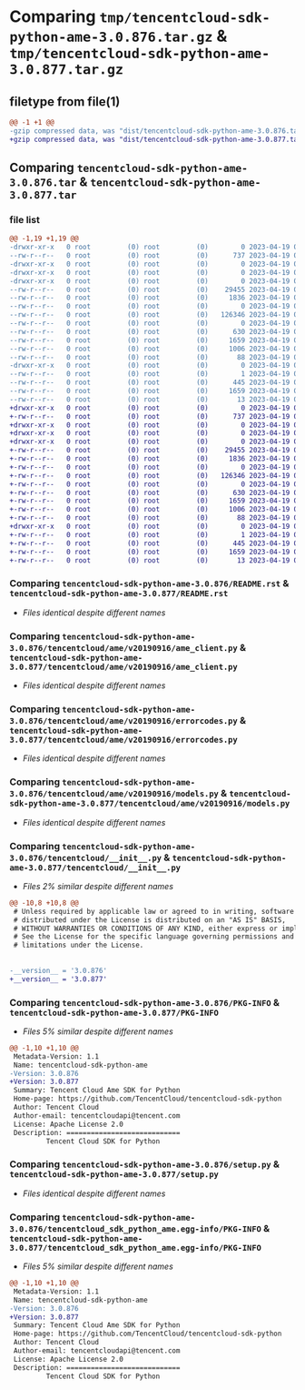 # Comparing `tmp/tencentcloud-sdk-python-ame-3.0.876.tar.gz` & `tmp/tencentcloud-sdk-python-ame-3.0.877.tar.gz`

## filetype from file(1)

```diff
@@ -1 +1 @@
-gzip compressed data, was "dist/tencentcloud-sdk-python-ame-3.0.876.tar", last modified: Wed Apr 19 00:15:44 2023, max compression
+gzip compressed data, was "dist/tencentcloud-sdk-python-ame-3.0.877.tar", last modified: Wed Apr 19 08:58:13 2023, max compression
```

## Comparing `tencentcloud-sdk-python-ame-3.0.876.tar` & `tencentcloud-sdk-python-ame-3.0.877.tar`

### file list

```diff
@@ -1,19 +1,19 @@
-drwxr-xr-x   0 root         (0) root         (0)        0 2023-04-19 00:15:44.000000 tencentcloud-sdk-python-ame-3.0.876/
--rw-r--r--   0 root         (0) root         (0)      737 2023-04-19 00:15:44.000000 tencentcloud-sdk-python-ame-3.0.876/README.rst
-drwxr-xr-x   0 root         (0) root         (0)        0 2023-04-19 00:15:44.000000 tencentcloud-sdk-python-ame-3.0.876/tencentcloud/
-drwxr-xr-x   0 root         (0) root         (0)        0 2023-04-19 00:15:44.000000 tencentcloud-sdk-python-ame-3.0.876/tencentcloud/ame/
-drwxr-xr-x   0 root         (0) root         (0)        0 2023-04-19 00:15:44.000000 tencentcloud-sdk-python-ame-3.0.876/tencentcloud/ame/v20190916/
--rw-r--r--   0 root         (0) root         (0)    29455 2023-04-19 00:15:44.000000 tencentcloud-sdk-python-ame-3.0.876/tencentcloud/ame/v20190916/ame_client.py
--rw-r--r--   0 root         (0) root         (0)     1836 2023-04-19 00:15:44.000000 tencentcloud-sdk-python-ame-3.0.876/tencentcloud/ame/v20190916/errorcodes.py
--rw-r--r--   0 root         (0) root         (0)        0 2023-04-19 00:15:44.000000 tencentcloud-sdk-python-ame-3.0.876/tencentcloud/ame/v20190916/__init__.py
--rw-r--r--   0 root         (0) root         (0)   126346 2023-04-19 00:15:44.000000 tencentcloud-sdk-python-ame-3.0.876/tencentcloud/ame/v20190916/models.py
--rw-r--r--   0 root         (0) root         (0)        0 2023-04-19 00:15:44.000000 tencentcloud-sdk-python-ame-3.0.876/tencentcloud/ame/__init__.py
--rw-r--r--   0 root         (0) root         (0)      630 2023-04-19 00:15:44.000000 tencentcloud-sdk-python-ame-3.0.876/tencentcloud/__init__.py
--rw-r--r--   0 root         (0) root         (0)     1659 2023-04-19 00:15:44.000000 tencentcloud-sdk-python-ame-3.0.876/PKG-INFO
--rw-r--r--   0 root         (0) root         (0)     1006 2023-04-19 00:15:44.000000 tencentcloud-sdk-python-ame-3.0.876/setup.py
--rw-r--r--   0 root         (0) root         (0)       88 2023-04-19 00:15:44.000000 tencentcloud-sdk-python-ame-3.0.876/setup.cfg
-drwxr-xr-x   0 root         (0) root         (0)        0 2023-04-19 00:15:44.000000 tencentcloud-sdk-python-ame-3.0.876/tencentcloud_sdk_python_ame.egg-info/
--rw-r--r--   0 root         (0) root         (0)        1 2023-04-19 00:15:44.000000 tencentcloud-sdk-python-ame-3.0.876/tencentcloud_sdk_python_ame.egg-info/dependency_links.txt
--rw-r--r--   0 root         (0) root         (0)      445 2023-04-19 00:15:44.000000 tencentcloud-sdk-python-ame-3.0.876/tencentcloud_sdk_python_ame.egg-info/SOURCES.txt
--rw-r--r--   0 root         (0) root         (0)     1659 2023-04-19 00:15:44.000000 tencentcloud-sdk-python-ame-3.0.876/tencentcloud_sdk_python_ame.egg-info/PKG-INFO
--rw-r--r--   0 root         (0) root         (0)       13 2023-04-19 00:15:44.000000 tencentcloud-sdk-python-ame-3.0.876/tencentcloud_sdk_python_ame.egg-info/top_level.txt
+drwxr-xr-x   0 root         (0) root         (0)        0 2023-04-19 08:58:13.000000 tencentcloud-sdk-python-ame-3.0.877/
+-rw-r--r--   0 root         (0) root         (0)      737 2023-04-19 08:58:13.000000 tencentcloud-sdk-python-ame-3.0.877/README.rst
+drwxr-xr-x   0 root         (0) root         (0)        0 2023-04-19 08:58:13.000000 tencentcloud-sdk-python-ame-3.0.877/tencentcloud/
+drwxr-xr-x   0 root         (0) root         (0)        0 2023-04-19 08:58:13.000000 tencentcloud-sdk-python-ame-3.0.877/tencentcloud/ame/
+drwxr-xr-x   0 root         (0) root         (0)        0 2023-04-19 08:58:13.000000 tencentcloud-sdk-python-ame-3.0.877/tencentcloud/ame/v20190916/
+-rw-r--r--   0 root         (0) root         (0)    29455 2023-04-19 08:58:13.000000 tencentcloud-sdk-python-ame-3.0.877/tencentcloud/ame/v20190916/ame_client.py
+-rw-r--r--   0 root         (0) root         (0)     1836 2023-04-19 08:58:13.000000 tencentcloud-sdk-python-ame-3.0.877/tencentcloud/ame/v20190916/errorcodes.py
+-rw-r--r--   0 root         (0) root         (0)        0 2023-04-19 08:58:13.000000 tencentcloud-sdk-python-ame-3.0.877/tencentcloud/ame/v20190916/__init__.py
+-rw-r--r--   0 root         (0) root         (0)   126346 2023-04-19 08:58:13.000000 tencentcloud-sdk-python-ame-3.0.877/tencentcloud/ame/v20190916/models.py
+-rw-r--r--   0 root         (0) root         (0)        0 2023-04-19 08:58:13.000000 tencentcloud-sdk-python-ame-3.0.877/tencentcloud/ame/__init__.py
+-rw-r--r--   0 root         (0) root         (0)      630 2023-04-19 08:58:13.000000 tencentcloud-sdk-python-ame-3.0.877/tencentcloud/__init__.py
+-rw-r--r--   0 root         (0) root         (0)     1659 2023-04-19 08:58:13.000000 tencentcloud-sdk-python-ame-3.0.877/PKG-INFO
+-rw-r--r--   0 root         (0) root         (0)     1006 2023-04-19 08:58:13.000000 tencentcloud-sdk-python-ame-3.0.877/setup.py
+-rw-r--r--   0 root         (0) root         (0)       88 2023-04-19 08:58:13.000000 tencentcloud-sdk-python-ame-3.0.877/setup.cfg
+drwxr-xr-x   0 root         (0) root         (0)        0 2023-04-19 08:58:13.000000 tencentcloud-sdk-python-ame-3.0.877/tencentcloud_sdk_python_ame.egg-info/
+-rw-r--r--   0 root         (0) root         (0)        1 2023-04-19 08:58:13.000000 tencentcloud-sdk-python-ame-3.0.877/tencentcloud_sdk_python_ame.egg-info/dependency_links.txt
+-rw-r--r--   0 root         (0) root         (0)      445 2023-04-19 08:58:13.000000 tencentcloud-sdk-python-ame-3.0.877/tencentcloud_sdk_python_ame.egg-info/SOURCES.txt
+-rw-r--r--   0 root         (0) root         (0)     1659 2023-04-19 08:58:13.000000 tencentcloud-sdk-python-ame-3.0.877/tencentcloud_sdk_python_ame.egg-info/PKG-INFO
+-rw-r--r--   0 root         (0) root         (0)       13 2023-04-19 08:58:13.000000 tencentcloud-sdk-python-ame-3.0.877/tencentcloud_sdk_python_ame.egg-info/top_level.txt
```

### Comparing `tencentcloud-sdk-python-ame-3.0.876/README.rst` & `tencentcloud-sdk-python-ame-3.0.877/README.rst`

 * *Files identical despite different names*

### Comparing `tencentcloud-sdk-python-ame-3.0.876/tencentcloud/ame/v20190916/ame_client.py` & `tencentcloud-sdk-python-ame-3.0.877/tencentcloud/ame/v20190916/ame_client.py`

 * *Files identical despite different names*

### Comparing `tencentcloud-sdk-python-ame-3.0.876/tencentcloud/ame/v20190916/errorcodes.py` & `tencentcloud-sdk-python-ame-3.0.877/tencentcloud/ame/v20190916/errorcodes.py`

 * *Files identical despite different names*

### Comparing `tencentcloud-sdk-python-ame-3.0.876/tencentcloud/ame/v20190916/models.py` & `tencentcloud-sdk-python-ame-3.0.877/tencentcloud/ame/v20190916/models.py`

 * *Files identical despite different names*

### Comparing `tencentcloud-sdk-python-ame-3.0.876/tencentcloud/__init__.py` & `tencentcloud-sdk-python-ame-3.0.877/tencentcloud/__init__.py`

 * *Files 2% similar despite different names*

```diff
@@ -10,8 +10,8 @@
 # Unless required by applicable law or agreed to in writing, software
 # distributed under the License is distributed on an "AS IS" BASIS,
 # WITHOUT WARRANTIES OR CONDITIONS OF ANY KIND, either express or implied.
 # See the License for the specific language governing permissions and
 # limitations under the License.
 
 
-__version__ = '3.0.876'
+__version__ = '3.0.877'
```

### Comparing `tencentcloud-sdk-python-ame-3.0.876/PKG-INFO` & `tencentcloud-sdk-python-ame-3.0.877/PKG-INFO`

 * *Files 5% similar despite different names*

```diff
@@ -1,10 +1,10 @@
 Metadata-Version: 1.1
 Name: tencentcloud-sdk-python-ame
-Version: 3.0.876
+Version: 3.0.877
 Summary: Tencent Cloud Ame SDK for Python
 Home-page: https://github.com/TencentCloud/tencentcloud-sdk-python
 Author: Tencent Cloud
 Author-email: tencentcloudapi@tencent.com
 License: Apache License 2.0
 Description: ============================
         Tencent Cloud SDK for Python
```

### Comparing `tencentcloud-sdk-python-ame-3.0.876/setup.py` & `tencentcloud-sdk-python-ame-3.0.877/setup.py`

 * *Files identical despite different names*

### Comparing `tencentcloud-sdk-python-ame-3.0.876/tencentcloud_sdk_python_ame.egg-info/PKG-INFO` & `tencentcloud-sdk-python-ame-3.0.877/tencentcloud_sdk_python_ame.egg-info/PKG-INFO`

 * *Files 5% similar despite different names*

```diff
@@ -1,10 +1,10 @@
 Metadata-Version: 1.1
 Name: tencentcloud-sdk-python-ame
-Version: 3.0.876
+Version: 3.0.877
 Summary: Tencent Cloud Ame SDK for Python
 Home-page: https://github.com/TencentCloud/tencentcloud-sdk-python
 Author: Tencent Cloud
 Author-email: tencentcloudapi@tencent.com
 License: Apache License 2.0
 Description: ============================
         Tencent Cloud SDK for Python
```

